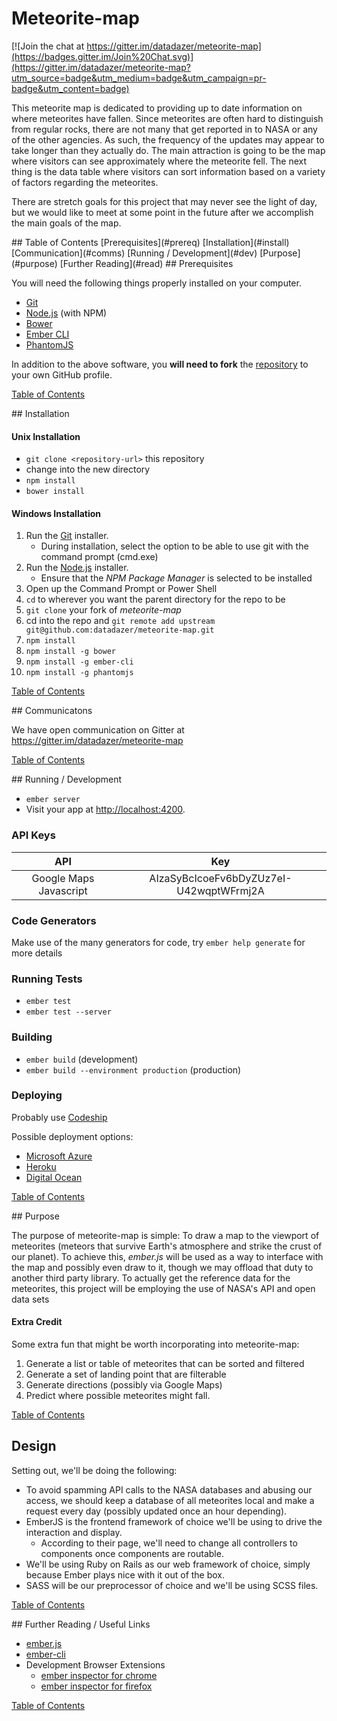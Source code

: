 # Meteorite-map

[![Join the chat at https://gitter.im/datadazer/meteorite-map](https://badges.gitter.im/Join%20Chat.svg)](https://gitter.im/datadazer/meteorite-map?utm_source=badge&utm_medium=badge&utm_campaign=pr-badge&utm_content=badge)

This meteorite map is dedicated to providing up to date information on where meteorites have fallen. Since meteorites are often hard to distinguish from regular rocks, there are not many that get reported in to NASA or any of the other agencies. As such, the frequency of the updates may appear to take longer than they actually do. The main attraction is going to be the map where visitors can see approximately where the meteorite fell. The next thing is the data table where visitors can sort information based on a variety of factors regarding the meteorites.

There are stretch goals for this project that may never see the light of day, but we would like to meet at some point in the future after we accomplish the main goals of the map.

<a name="toc" />
## Table of Contents
[Prerequisites](#prereq)
[Installation](#install)
[Communication](#comms)
[Running / Development](#dev)
[Purpose](#purpose)
[Further Reading](#read)

<a name="prereq" />
## Prerequisites

You will need the following things properly installed on your computer.

* [Git](http://git-scm.com/)
* [Node.js](http://nodejs.org/) (with NPM)
* [Bower](http://bower.io/)
* [Ember CLI](http://www.ember-cli.com/)
* [PhantomJS](http://phantomjs.org/)

In addition to the above software, you **will need to fork** the [repository](https://github.com/datadazer/meteorite-map) to your own GitHub profile.

[Table of Contents](#table)

<a name="install" />
## Installation

#### Unix Installation

* `git clone <repository-url>` this repository
* change into the new directory
* `npm install`
* `bower install`

#### Windows Installation

1. Run the [Git](http://git-scm.com/download/win) installer.
	* During installation, select the option to be able to use git with the command prompt (cmd.exe)
2. Run the [Node.js](http://nodejs.org/) installer.
	* Ensure that the *NPM Package Manager* is selected to be installed
3. Open up the Command Prompt or Power Shell
4. `cd` to wherever you want the parent directory for the repo to be
5. `git clone` your fork of *meteorite-map*
6. cd into the repo and `git remote add upstream git@github.com:datadazer/meteorite-map.git`
7. `npm install`
8. `npm install -g bower`
9. `npm install -g ember-cli`
10. `npm install -g phantomjs`

[Table of Contents](#table)

<a name="comms" />
## Communicatons

We have open communication on Gitter at https://gitter.im/datadazer/meteorite-map

[Table of Contents](#table)

<a name="dev" />
## Running / Development

* `ember server`
* Visit your app at [http://localhost:4200](http://localhost:4200).

### API Keys

|API                    |Key                                      |
|:---------------------:|:---------------------------------------:|
|Google Maps Javascript | AIzaSyBcIcoeFv6bDyZUz7eI-U42wqptWFrmj2A | 

### Code Generators

Make use of the many generators for code, try `ember help generate` for more details

### Running Tests

* `ember test`
* `ember test --server`

### Building

* `ember build` (development)
* `ember build --environment production` (production)

### Deploying

Probably use [Codeship]()

Possible deployment options:

* [Microsoft Azure]()
* [Heroku]()
* [Digital Ocean]()

[Table of Contents](#table)

<a name="purpose" />
## Purpose

The purpose of meteorite-map is simple: To draw a map to the viewport of meteorites (meteors that survive Earth's atmosphere and strike the crust of our planet). To achieve this, *ember.js* will be used as a way to interface with the map and possibly even draw to it, though we may offload that duty to another third party library. To actually get the reference data for the meteorites, this project will be employing the use of NASA's API and open data sets

#### Extra Credit
Some extra fun that might be worth incorporating into meteorite-map:

1. Generate a list or table of meteorites that can be sorted and filtered
2. Generate a set of landing point that are filterable
3. Generate directions (possibly via Google Maps)
4. Predict where possible meteorites might fall.

[Table of Contents](#table)

## Design

Setting out, we'll be doing the following:

* To avoid spamming API calls to the NASA databases and abusing our access, we should keep a database of all meteorites local and make a request every day (possibly updated once an hour depending).
* EmberJS is the frontend framework of choice we'll be using to drive the interaction and display.
	* According to their page, we'll need to change all controllers to components once components are routable.
* We'll be using Ruby on Rails as our web framework of choice, simply because Ember plays nice with it out of the box.
* SASS will be our preprocessor of choice and we'll be using SCSS files.

[Table of Contents](#table)

<a name="read" />
## Further Reading / Useful Links

* [ember.js](http://emberjs.com/)
* [ember-cli](http://www.ember-cli.com/)
* Development Browser Extensions
  * [ember inspector for chrome](https://chrome.google.com/webstore/detail/ember-inspector/bmdblncegkenkacieihfhpjfppoconhi)
  * [ember inspector for firefox](https://addons.mozilla.org/en-US/firefox/addon/ember-inspector/)

[Table of Contents](#table)

